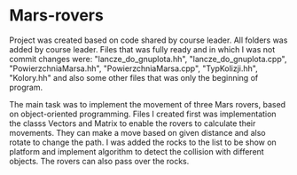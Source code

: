 # Mars-rovers

Project was created based on code shared by course leader. All folders was added by course leader. Files that was fully ready and in which I was not commit changes were: "lancze_do_gnuplota.hh", "lancze_do_gnuplota.cpp", "PowierzchniaMarsa.hh", "PowierzchniaMarsa.cpp", "TypKolizji.hh", "Kolory.hh" and also some other files that was only the beginning of program.

The main task was to implement the movement of three Mars rovers, based on object-oriented programming. Files I created first was implementation the classs Vectors and Matrix to enable the rovers to calculate their movements. They can make a move based on given distance and also rotate to change the path. I was added the rocks to the list to be show on platform and implement algorithm to detect the collision with different objects. The rovers can also pass over the rocks.
